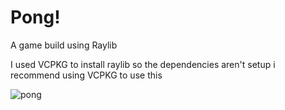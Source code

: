 # Pong!
A game build using Raylib 


I used VCPKG to install raylib so the dependencies aren't setup i recommend using VCPKG to use this

![pong](img/pong.gif)
